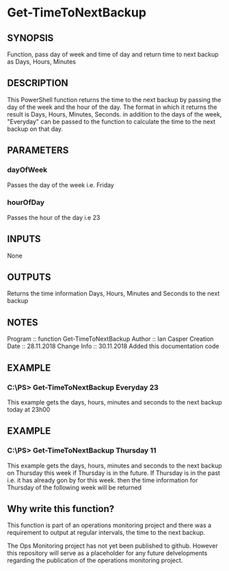 # Get-TimeToNextBackup

## SYNOPSIS
Function, pass day of week and time of day and return time to next backup as Days, Hours, Minutes

## DESCRIPTION
This PowerShell function returns the time to the next backup by passing the day of the week and the 
hour of the day. The format in which it returns the result is Days, Hours, Minutes, Seconds. in addition
to the days of the week, "Everyday" can be passed to the function to calculate the time to the next backup
on that day.
  
## PARAMETERS 

### dayOfWeek
Passes the day of the week i.e. Friday

### hourOfDay
Passes the hour of the day i.e 23
  
## INPUTS
None

## OUTPUTS
Returns the time information Days, Hours, Minutes and Seconds to the next backup

## NOTES
Program		 :: function Get-TimeToNextBackup
Author		 :: Ian Casper
Creation Date	 :: 28.11.2018
Change Info	 :: 30.11.2018 Added this documentation code

## EXAMPLE

### C:\PS> Get-TimeToNextBackup Everyday 23
This example gets the days, hours, minutes and seconds to the next backup today at 23h00

## EXAMPLE

### C:\PS> Get-TimeToNextBackup Thursday 11
This example gets the days, hours, minutes and seconds to the next backup on Thursday this 
week if Thursday is in the future. If Thursday is in the past i.e. it has already gon by for
this week. then the time information for Thursday of the following week will be returned

## Why write this function?

This function is part of an operations monitoring project and there was a requirement to output at regular intervals, the
time to the next backup.

The Ops Monitoring project has not yet been published to github. However this repository will serve as a placeholder for any 
future delvelopments regarding the publication of the operations monitoring project.
